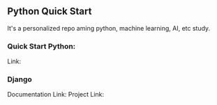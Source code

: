 ## Python Quick Start
It's a personalized repo aming python, machine learning, AI, etc study.

### Quick Start Python:
Link: 



### Django
Documentation Link: 
Project Link: 